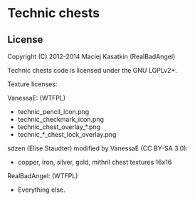 Technic chests
==============

License
-------

Copyright (C) 2012-2014 Maciej Kasatkin (RealBadAngel)

Technic chests code is licensed under the GNU LGPLv2+.

Texture licenses:

VanessaE: (WTFPL)
  * technic\_pencil\_icon.png
  * technic\_checkmark\_icon.png
  * technic\_chest\_overlay\_*.png
  * technic\_*\_chest\_lock\_overlay.png

sdzen (Elise Staudter) modified by VanessaE (CC BY-SA 3.0):
  * copper, iron, silver, gold, mithril chest textures 16x16

RealBadAngel: (WTFPL)
  * Everything else.

